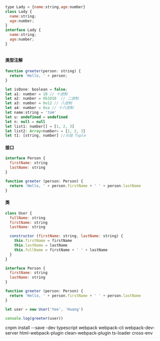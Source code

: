 ### 
```js
type Lady = {name:string,age:number}
class Lady {
  name:string;
  age:number;
}
interface Lady {
  name:string;
  age:number;
}



```


#### 类型注解

```js
function greeter(person: string) {
  return 'Hello, ' + person;
}

let isDone: boolean = false;
let a1: number = 10 // 十进制
let a2: number = 0b1010  // 二进制
let a3: number = 0o12 // 八进制
let a4: number = 0xa // 十六进制
let name:string = 'tom'
let u: undefined = undefined
let n: null = null
let list1: number[] = [1, 2, 3]
let list2: Array<number> = [1, 2, 3]
let t1: [string, number] //元组 Tuple


```

#### 接口

```js
interface Person {
  firstName: string
  lastName: string
}

function greeter (person: Person) {
  return 'Hello, ' + person.firstName + ' ' + person.lastName
}
```

#### 类

```js
class User {
  fullName: string
  firstName: string
  lastName: string

  constructor (firstName: string, lastName: string) {
    this.firstName = firstName
    this.lastName = lastName
    this.fullName = firstName + ' ' + lastName
  }
}

interface Person {
  firstName: string
  lastName: string
}

function greeter (person: Person) {
  return 'Hello, ' + person.firstName + ' ' + person.lastName
}

let user = new User('Yee', 'Huang')

console.log(greeter(user))
```
 cnpm install --save -dev typescript webpack webpack-cli webpack-dev-server html-webpack-plugin clean-webpack-plugin ts-loader cross-env
```js

```